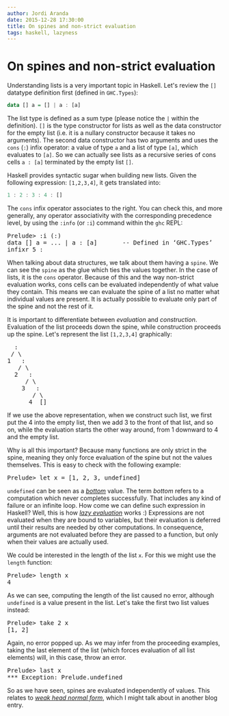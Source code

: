 ```yaml
---
author: Jordi Aranda
date: 2015-12-28 17:30:00
title: On spines and non-strict evaluation
tags: haskell, lazyness
---
```

# On spines and non-strict evaluation

Understanding lists is a very important topic in Haskell. Let's review the `[]` datatype definition first (defined in `GHC.Types`):

```haskell
data [] a = [] | a : [a]
```

The list type is defined as a sum type (please notice the `|` within the definition). `[]` is the type constructor for lists as well as the data constructor for the empty list (i.e. it is a nullary constructor because it takes no arguments). The second data constructor has two arguments and uses the `cons` (`:`) infix operator: a value of type `a` and a list of type `[a]`, which evaluates to `[a]`. So we can actually see lists as a recursive series of cons cells `a : [a]` terminated by the empty list `[]`. 

<!--more-->
Haskell provides syntactic sugar when building new lists. Given the following expression: `[1,2,3,4]`, it gets translated into:

```haskell
1 : 2 : 3 : 4 : []
```

The `cons` infix operator associates to the right. You can check this, and more generally, any operator associativity with the corresponding precedence level, by using the `:info` (or `:i`) command within the `ghc` REPL:

<pre>
Prelude> :i (:)
data [] a = ... | a : [a]       -- Defined in ‘GHC.Types’
infixr 5 :
</pre>

When talking about data structures, we talk about them having a `spine`. We can see the `spine` as the glue which ties the values together. In the case of lists, it is the `cons` operator. Because of this and the way non-strict evaluation works, cons cells can be evaluated independently of what value they contain. This means we can evaluate the spine of a list no matter what individual values are present. It is actually possible to evaluate only part of the spine and not the rest of it.

It is important to differentiate between *evaluation* and *construction*. Evaluation of the list proceeds down the spine, while construction proceeds up the spine. Let's represent the list `[1,2,3,4]` graphically:

<pre>
  :
 / \
1   :
   / \
  2   :
     / \
    3   :
       / \
      4  []
</pre>

If we use the above representation, when we construct such list, we first put the 4 into the empty list, then we add 3 to the front of that list, and so on, while the evaluation starts the other way around, from 1 downward to 4 and the empty list.

Why is all this important? Because many functions are only strict in the spine, meaning they only force evaluation of the spine but not the values themselves. This is easy to check with the following example:

<pre>
Prelude> let x = [1, 2, 3, undefined]
</pre>

`undefined` can be seen as a [*bottom*](https://wiki.haskell.org/Bottom) value. The term *bottom* refers to a computation which never completes successfully. That includes any kind of failure or an infinite loop. How come we can define such expression in Haskell? Well, this is how [*lazy evaluation*](https://wiki.haskell.org/Lazy_evaluation) works :) Expressions are not evaluated when they are bound to variables, but their evaluation is deferred until their results are needed by other computations. In consequence, arguments are not evaluated before they are passed to a function, but only when their values are actually used.

We could be interested in the length of the list `x`. For this we might use the `length` function:

<pre>
Prelude> length x
4
</pre>

As we can see, computing the length of the list caused no error, although `undefined` is a value present in the list. Let's take the first two list values instead:

<pre>
Prelude> take 2 x
[1, 2]
</pre>

Again, no error popped up. As we may infer from the proceeding examples, taking the last element of the list (which forces evaluation of all list elements) will, in this case, throw an error.

<pre>
Prelude> last x
*** Exception: Prelude.undefined
</pre>

So as we have seen, spines are evaluated independently of values. This relates to [*weak head normal form*](https://wiki.haskell.org/Weak_head_normal_form), which I might talk about in another blog entry.
